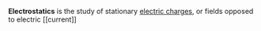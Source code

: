 **Electrostatics** is the study of stationary [electric charges](charge), or fields opposed to electric [[current]]